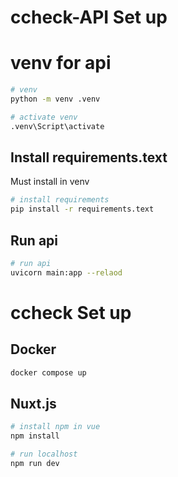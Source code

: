 
# ccheck-API Set up

# venv for api

```bash
# venv
python -m venv .venv

# activate venv
.venv\Script\activate
```

## Install requirements.text

Must install in venv
```bash
# install requirements
pip install -r requirements.text
```
## Run api

```bash
# run api
uvicorn main:app --relaod
```
# ccheck Set up

## Docker

```bash
docker compose up
```

## Nuxt.js

```bash
# install npm in vue
npm install
```

```bash
# run localhost
npm run dev
```

